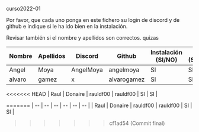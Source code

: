  curso2022-01

Por favor, que cada uno ponga en este fichero su login de discord y de github e indique si le ha ido bien en la instalación.

Revisar también si el nombre y apellidos son correctos. quizas

| Nombre | Apellidos | Discord | Github | Instalación (SI/NO) | Git (SI/NO) |
| -- | -- | -- | -- | -- | -- |
| Angel | Moya | AngelMoya | angelmoya | SI | SI |
| alvaro | gamez | x | alvarogamez  | SI | SI | 
<<<<<<< HEAD
| Raul | Donaire | rauldf00 | rauldf00 | SI | SI |  

=======
| -- | -- | -- | -- | -- | -- |
| Raul | Donaire | rauldf00 | rauldf00 | SI | SI | 
>>>>>>> cf1ad54 (Commit final)
